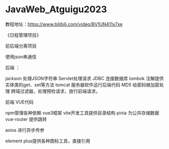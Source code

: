 # JavaWeb_Atguigu2023
教程地址：https://www.bilibili.com/video/BV1UN411x7xe

《日程管理项目》

前后端分离项目

使用json串通信

后端 ：

jackson 处理JSON字符串
Servlet处理请求
JDBC 连接数据库
lombok 注解提供实体类的get、set等方法
tomcat 服务器软件运行后端代码
MD5  给密码做加密处理
跨域过滤器，处理预检请求，放行前端请求。


前端  VUE代码

npm管理各种依赖
vue3框架
vite开发工具提供目录结构
pinia 为公共存储数据
vue-router 提供跳转

axios 进行异步传参


element plus提供各种图标工具，直接引用
